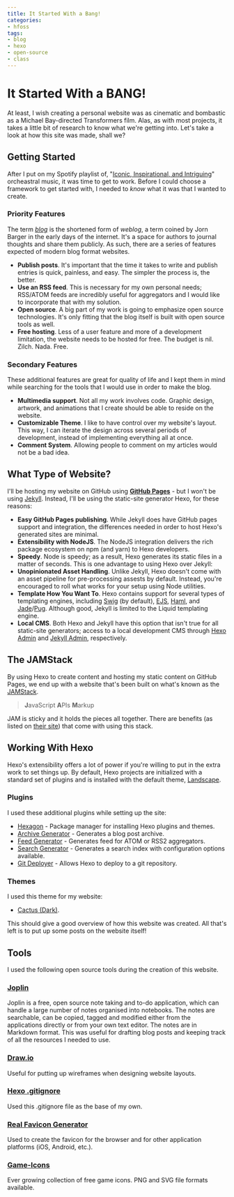 ```yaml
---
title: It Started With a Bang!
categories: 
- hfoss
tags:
- blog
- hexo
- open-source
- class
---
```

# It Started With a BANG! #

At least, I wish creating a personal website was as cinematic and bombastic as a Michael Bay-directed Transformers film. Alas, as with most projects, it takes a little bit of research to know what we're getting into. Let's take a look at how this site was made, shall we?

<!-- more -->

## Getting Started ##

After I put on my Spotify playlist of, "[Iconic, Inspirational, and Intriguing](https://open.spotify.com/user/1271966423/playlist/6MlIJGplHSLlgmQgb0BKpw?si=khc3sdT-Sce904oMTdbeKQ)" orcheastral music, it was time to get to work. Before I could choose a framework to get started with, I needed to *know* what it was that I wanted to create.

### Priority Features ###

The term [*blog*](https://en.wiktionary.org/wiki/blog) is the shortened form of *weblog*, a term coined by Jorn Barger in the early days of the internet. It's a space for authors to journal thoughts and share them publicly. As such, there are a series of features expected of modern blog format websites.

- **Publish posts**. It's important that the time it takes to write and publish entries is quick, painless, and easy. The simpler the process is, the better.
- **Use an RSS feed**. This is necessary for my own personal needs; RSS/ATOM feeds are incredibly useful for aggregators and I would like to incorporate that with my solution.
- **Open source**. A big part of my work is going to emphasize open source technologies. It's only fitting that the blog itself is built with open source tools as well.
- **Free hosting**. Less of a user feature and more of a development limitation, the website needs to be hosted for free. The budget is nil. Zilch. Nada. Free.

### Secondary Features ###

These additional features are great for quality of life and I kept them in mind while searching for the tools that I would use in order to make the blog.

- **Multimedia support**. Not all my work involves code. Graphic design, artwork, and animations that I create should be able to reside on the website.
- **Customizable Theme**. I like to have control over my website's layout. This way, I can iterate the design across several periods of development, instead of implementing everything all at once.
- **Comment System**. Allowing people to comment on my articles would not be a bad idea.

## What Type of Website? ##

I'll be hosting my website on GitHub using [**GitHub Pages**](https://help.github.com/articles/using-a-static-site-generator-other-than-jekyll/) - but I won't be using [Jekyll](https://jekyllrb.com/). Instead, I'll be using the static-site generator Hexo, for these reasons:

- **Easy GitHub Pages publishing**. While Jekyll does have GitHub pages support and integration, the differences needed in order to host Hexo's generated sites are minimal.
- **Extensibility with NodeJS**. The NodeJS integration delivers the rich package ecosystem on npm (and yarn) to Hexo developers.
- **Speedy**. Node is speedy; as a result, Hexo generates its static files in a matter of seconds. This is one advantage to using Hexo over Jekyll:
- **Unopinionated Asset Handling**. Unlike Jekyll, Hexo doesn't come with an asset pipeline for pre-processing assests by default. Instead, you're encouraged to roll what works for your setup using Node utilities.
- **Template How You Want To**. Hexo contains support for several types of templating engines, including [Swig](https://github.com/paularmstrong/swig) (by default), [EJS](https://github.com/hexojs/hexo-renderer-ejs), [Haml](https://github.com/hexojs/hexo-renderer-haml), and [Jade](https://github.com/hexojs/hexo-renderer-jade)/[Pug](https://github.com/maxknee/hexo-render-pug). Although good, Jekyll is limited to the Liquid templating engine.
- **Local CMS**. Both Hexo and Jekyll have this option that isn't true for all static-site generators; access to a local development CMS through [Hexo Admin](https://github.com/jaredly/hexo-admin) and [Jekyll Admin](https://github.com/jekyll/jekyll-admin), respectively.

## The JAMStack ##

By using Hexo to create content and hosting my static content on GitHub Pages, we end up with a website that's been built on what's known as the [JAMStack](https://jamstack.org/). 

> **J**avaScript
> **A**PIs
> **M**arkup

JAM is sticky and it holds the pieces all together. There are benefits (as listed on [their site](https://jamstack.org/best-practices/)) that come with using this stack. 


## Working With Hexo ##

Hexo's extensibility offers a lot of power if you're willing to put in the extra work to set things up. By default, Hexo projects are initialized with a standard set of plugins and is installed with the default theme, [Landscape](https://github.com/hexojs/hexo-theme-landscape).

### Plugins ###

I used these additional plugins while setting up the site:

- [Hexagon](https://github.com/adamsiwiec/hexagon) - Package manager for installing Hexo plugins and themes.
- [Archive Generator](https://github.com/hexojs/hexo-generator-archive) - Generates a blog post archive.
- [Feed Generator](https://github.com/hexojs/hexo-generator-feed) - Generates feed for ATOM or RSS2 aggregators.
- [Search Generator](https://www.npmjs.com/package/hexo-generator-search) - Generates a search index with configuration options available.
- [Git Deployer](https://github.com/hexojs/hexo-deployer-git) - Allows Hexo to deploy to a git repository.

### Themes ###

I used this theme for my website:

- [Cactus (Dark)](https://github.com/probberechts/hexo-theme-cactus).

This should give a good overview of how this website was created. All that's left is to put up some posts on the website itself!

## Tools ##

I used the following open source tools during the creation of this website.

### [Joplin](https://joplin.cozic.net/) ###
Joplin is a free, open source note taking and to-do application, which can handle a large number of notes organised into notebooks. The notes are searchable, can be copied, tagged and modified either from the applications directly or from your own text editor. The notes are in Markdown format. This was useful for drafting blog posts and keeping track of all the resources I needed to use.

### [Draw.io](https://github.com/jgraph/drawio/blob/master/LICENSE) ###
Useful for putting up wireframes when designing website layouts.

### [Hexo .gitignore](https://gist.github.com/spacemonkey/0a9a69004c11f82fc894) ###
Used this .gitignore file as the base of my own.

### [Real Favicon Generator](https://realfavicongenerator.net/) ###
Used to create the favicon for the browser and for other application platforms (iOS, Android, etc.).

### [Game-Icons](https://game-icons.net/) ###
Ever growing collection of free game icons. PNG and SVG file formats available.
